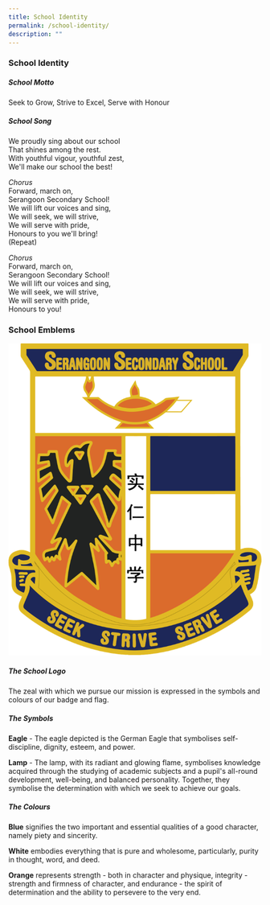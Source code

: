 ```yaml
---
title: School Identity
permalink: /school-identity/
description: ""
---
```

### School Identity
 
##### School Motto 
Seek to Grow, Strive to Excel, Serve with Honour


##### School Song 
We proudly sing about our school  
That shines among the rest.  
With youthful vigour, youthful zest,  
We'll make our school the best!  
  
*Chorus*  
Forward, march on,  
Serangoon Secondary School!  
We will lift our voices and sing,  
We will seek, we will strive,  
We will serve with pride,  
Honours to you we'll bring!  
(Repeat)  
  
*Chorus*  
Forward, march on,  
Serangoon Secondary School!  
We will lift our voices and sing,  
We will seek, we will strive,  
We will serve with pride,  
Honours to you!  
  

### School Emblems
![](/images/school_logo_tiny.png)
##### The School Logo
The zeal with which we pursue our mission is expressed in the symbols and colours of our badge and flag.


##### The Symbols
**Eagle** - The eagle depicted is the German Eagle that symbolises self-discipline, dignity, esteem, and power.  
  
**Lamp** - The lamp, with its radiant and glowing flame, symbolises knowledge acquired through the studying of academic subjects and a pupil's all-round development, well-being, and balanced personality. Together, they symbolise the determination with which we seek to achieve our goals.

##### The Colours

**Blue** signifies the two important and essential qualities of a good character, namely piety and sincerity.  
  
**White** embodies everything that is pure and wholesome, particularly, purity in thought, word, and deed.  
  
**Orange** represents strength - both in character and physique, integrity - strength and firmness of character, and endurance - the spirit of determination and the ability to persevere to the very end.